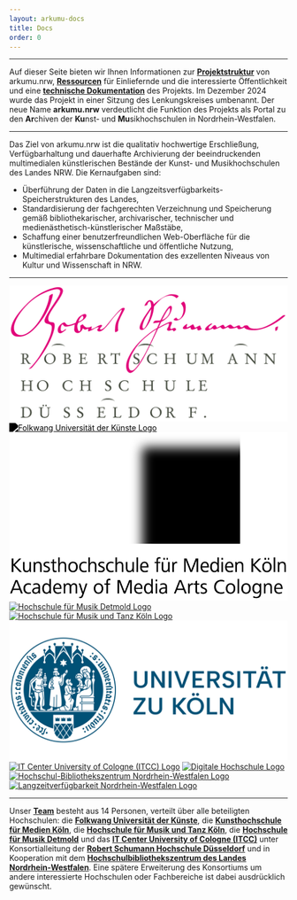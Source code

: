 ```yaml
---
layout: arkumu-docs
title: Docs
order: 0
---
```


---

Auf dieser Seite bieten wir Ihnen Informationen zur [**Projektstruktur**](/projektstruktur) von arkumu.nrw, [**Ressourcen**](/ressourcen) für Einliefernde und die interessierte Öffentlichkeit und eine [**technische Dokumentation**](/technische-dokumentation) des Projekts. Im Dezember 2024 wurde das Projekt in einer Sitzung des Lenkungskreises umbenannt. Der neue Name **arkumu.nrw** verdeutlicht die Funktion des Projekts als Portal zu den **Ar**chiven der **Ku**nst- und **Mu**sikhochschulen in Nordrhein-Westfalen.

---

Das Ziel von arkumu.nrw ist die qualitativ hochwertige Erschließung, Verfügbarhaltung und dauerhafte Archivierung der beeindruckenden multimedialen künstlerischen Bestände der Kunst- und Musikhochschulen des Landes NRW. Die Kernaufgaben sind:

* Überführung der Daten in die Langzeitsverfügbarkeits-Speicherstrukturen des Landes,
* Standardisierung der fachgerechten Verzeichnung und Speicherung gemäß bibliothekarischer, archivarischer, technischer und medienästhetisch-künstlerischer Maßstäbe,
* Schaffung einer benutzerfreundlichen Web-Oberfläche für die künstlerische, wissenschaftliche und öffentliche Nutzung,
* Multimedial erfahrbare Dokumentation des exzellenten Niveaus von Kultur und Wissenschaft in NRW.

---

<div class="logo-container">
    <a href="https://www.rsh-duesseldorf.de/"><img alt="Robert Schumann Hochschule-Düsseldorf Logo" src="/assets/images/RSH-Logo.png"></a>
    <a href="https://www.folkwang-uni.de/home" style="filter:brightness(0)"><img alt="Folkwang Universität der Künste Logo" src="/assets/images/logo-folkwang.png"></a>
    <a href="https://www.khm.de/"><img alt="Kunsthochschule für Medien Köln Logo" src="/assets/images/Logo-KHM.png"></a>
    <a href="https://www.hfm-detmold.de/"><img alt="Hochschule für Musik Detmold Logo" src="/assets/images/HfM_Logo_HKS_14N.png"></a>
    <a href="https://www.hfmt-koeln.de/"><img alt="Hochschule für Musik und Tanz Köln Logo" src="/assets/images/HfMT-Logo.png"></a>
    <a href="https://www.uni-koeln.de/"><img alt="Universität zu Köln Logo" src="/assets/images/universitaet_zu_koeln_logo.png"></a>
    <a href="https://itcc.uni-koeln.de/"><img alt="IT Center University of Cologne (ITCC) Logo" src="/assets/images/logo_itcc.svg"></a>
    <a href="https://www.dh.nrw/"><img alt="Digitale Hochschule Logo" src="/assets/images/DH-NRW_Logo_neu.png"></a>
    <a href="https://www.hbz-nrw.de/"><img style="max-height: 53px;" alt="Hochschul-Bibliothekszentrum Nordrhein-Westfalen Logo" src="/assets/images/hbz_logo_gross.gif"></a>
    <a href="https://www.lzv.nrw/"><img style="max-height: 53px;" alt="Langzeitverfügbarkeit Nordrhein-Westfalen Logo" src="/assets/images/LZV.png"></a>
</div>

---

Unser [**Team**](/projektstruktur/team) besteht aus 14 Personen, verteilt über alle beteiligten Hochschulen: die [**Folkwang Universität der Künste**](https://www.folkwang-uni.de/home), die [**Kunsthochschule für Medien Köln**](https://www.khm.de/), die [**Hochschule für Musik und Tanz Köln**](https://www.hfmt-koeln.de/), die [**Hochschule für Musik Detmold**](https://www.hfm-detmold.de/) und das [**IT Center University of Cologne (ITCC)**](https://itcc.uni-koeln.de/) unter Konsortialleitung der [**Robert Schumann Hochschule Düsseldorf**](https://www.rsh-duesseldorf.de/) und in Kooperation mit dem [**Hochschulbibliothekszentrum des Landes Nordrhein-Westfalen**](https://www.hbz-nrw.de/). Eine spätere Erweiterung des Konsortiums um andere interessierte Hochschulen oder Fachbereiche ist dabei ausdrücklich gewünscht.